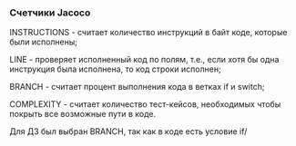 ### Cчетчики Jacoco

INSTRUCTIONS - считает количество инструкций в байт коде, которые были исполнены;

LINE - проверяет исполненный код по полям, т.е., если хотя бы одна инструкция была исполнена, то код строки исполнен;

BRANCH - считает процент выполнения кода в ветках if и switch; 

COMPLEXITY - считает количество тест-кейсов, необходимых чтобы покрыть все возможные пути в коде.

Для ДЗ был выбран BRANCH, так как в коде есть условие  if/


